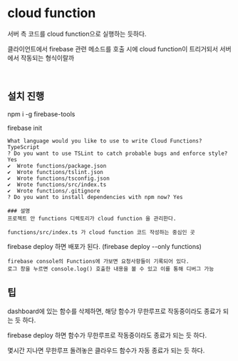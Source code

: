 # cloud function

서버 측 코드를 cloud function으로 실행하는 듯하다.

클라이언트에서 firebase 관련 메소드를 호출 시에
cloud function이 트리거되서 서버에서 작동되는 형식이랄까

<br>

## 설치 진행

npm i -g firebase-tools

firebase init

```
What language would you like to use to write Cloud Functions? TypeScript
? Do you want to use TSLint to catch probable bugs and enforce style? Yes
✔  Wrote functions/package.json
✔  Wrote functions/tslint.json
✔  Wrote functions/tsconfig.json
✔  Wrote functions/src/index.ts
✔  Wrote functions/.gitignore
? Do you want to install dependencies with npm now? Yes
```

```
### 설명
프로젝트 안 functions 디렉토리가 cloud function 을 관리한다.

functions/src/index.ts 가 cloud function 코드 작성하는 중심인 곳
```

firebase deploy 하면 배포가 된다.
(firebase deploy --only functions)

```
firebase console의 Functions에 가보면 요청사항들이 기록되어 있다.
로그 창을 누르면 console.log() 호출한 내용을 볼 수 있고 이를 통해 디버그 가능
```

## 팁

dashboard에 있는 함수를 삭제하면, 해당 함수가 무한루프로 작동중이라도 종료가 되는 듯 하다.

firebase deploy 하면 함수가 무한루프로 작동중이라도 종료가 되는 듯 하다.

몇시간 지나면 무한루프 돌려놓은 클라우드 함수가 자동 종료가 되는 듯 하다.
